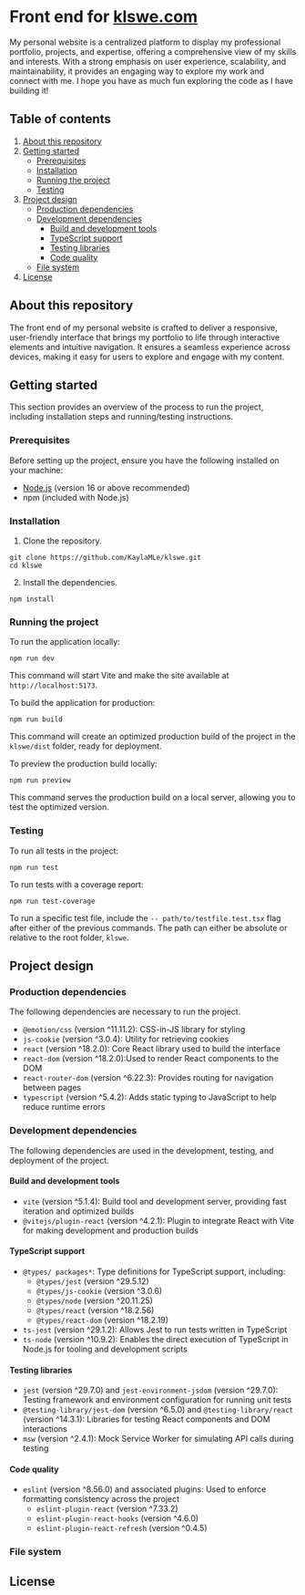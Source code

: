 # Front end for [klswe.com](https://www.klswe.com)
My personal website is a centralized platform to display my professional portfolio, projects, and expertise, offering a comprehensive view of my skills and interests. With a strong emphasis on user experience, scalability, and maintainability, it provides an engaging way to explore my work and connect with me. I hope you have as much fun exploring the code as I have building it!

## Table of contents

1. [About this repository](#about-this-repository)
2. [Getting started](#getting-started)
      - [Prerequisites](#prerequisites)
      - [Installation](#installation)
      - [Running the project](#running-the-project)
      - [Testing](#testing)
3. [Project design](#project-design)
      - [Production dependencies](#production-dependencies)
      - [Development dependencies](#development-dependencies)
        - [Build and development tools](#build-and-development-tools)
        - [TypeScript support](#typescript-support)
        - [Testing libraries](#testing-libraries)
        - [Code quality](#code-quality)
      - [File system](#file-system)
4. [License](#license)

## About this repository
The front end of my personal website is crafted to deliver a responsive, user-friendly interface that brings my portfolio to life through interactive elements and intuitive navigation. It ensures a seamless experience across devices, making it easy for users to explore and engage with my content.

## Getting started
This section provides an overview of the process to run the project, including installation steps and running/testing instructions.

### Prerequisites
Before setting up the project, ensure you have the following installed on your machine:
- [Node.js](https://nodejs.org/en/learn/getting-started/how-to-install-nodejs) (version 16 or above recommended)
- npm (included with Node.js)

### Installation

1. Clone the repository.
```
git clone https://github.com/KaylaMLe/klswe.git
cd klswe
```

2. Install the dependencies.
```
npm install
```

### Running the project
To run the application locally:
```
npm run dev
```
This command will start Vite and make the site available at `http://localhost:5173`.

To build the application for production:
```
npm run build
```
This command will create an optimized production build of the project in the `klswe/dist` folder, ready for deployment.

To preview the production build locally:
```
npm run preview
```
This command serves the production build on a local server, allowing you to test the optimized version.

### Testing
To run all tests in the project:
```
npm run test
```

To run tests with a coverage report:
```
npm run test-coverage
```

To run a specific test file, include the `-- path/to/testfile.test.tsx` flag after either of the previous commands. The path can either be absolute or relative to the root folder, `klswe`.

## Project design

### Production dependencies
The following dependencies are necessary to run the project.

- `@emotion/css` (version ^11.11.2): CSS-in-JS library for styling
- `js-cookie` (version ^3.0.4): Utility for retrieving cookies
- `react` (version ^18.2.0): Core React library used to build the interface
- `react-dom` (version ^18.2.0):Used to render React components to the DOM
- `react-router-dom` (version ^6.22.3): Provides routing for navigation between pages
- `typescript` (version ^5.4.2): Adds static typing to JavaScript to help reduce runtime errors

### Development dependencies
The following dependencies are used in the development, testing, and deployment of the project.

#### Build and development tools
- `vite` (version ^5.1.4): Build tool and development server, providing fast iteration and optimized builds
- `@vitejs/plugin-react` (version ^4.2.1): Plugin to integrate React with Vite for making development and production builds

#### TypeScript support
- `@types/ packages*`: Type definitions for TypeScript support, including:
    - `@types/jest` (version ^29.5.12)
    - `@types/js-cookie` (version ^3.0.6)
    - `@types/node` (version ^20.11.25)
    - `@types/react` (version ^18.2.56)
    - `@types/react-dom` (version ^18.2.19)
- `ts-jest` (version ^29.1.2): Allows Jest to run tests written in TypeScript
- `ts-node` (version ^10.9.2): Enables the direct execution of TypeScript in Node.js for tooling and development scripts

#### Testing libraries
- `jest` (version ^29.7.0) and `jest-environment-jsdom` (version ^29.7.0): Testing framework and environment configuration for running unit tests
- `@testing-library/jest-dom` (version ^6.5.0) and `@testing-library/react` (version ^14.3.1): Libraries for testing React components and DOM interactions
- `msw` (version ^2.4.1): Mock Service Worker for simulating API calls during testing

#### Code quality
- `eslint` (version ^8.56.0) and associated plugins: Used to enforce formatting consistency across the project
    - `eslint-plugin-react` (version ^7.33.2)
    - `eslint-plugin-react-hooks` (version ^4.6.0)
    - `eslint-plugin-react-refresh` (version ^0.4.5)

### File system

## License
